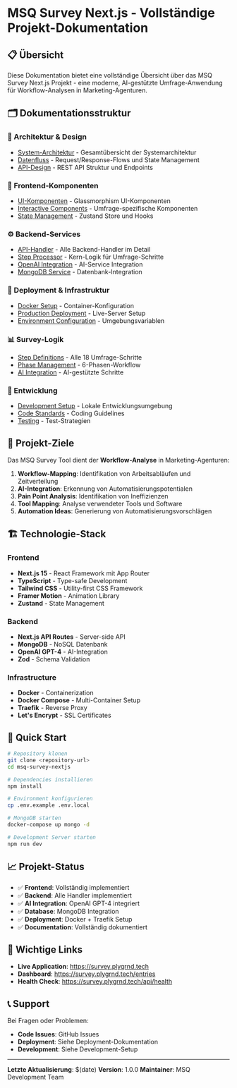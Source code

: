 # MSQ Survey Next.js - Vollständige Projekt-Dokumentation

## 📋 Übersicht

Diese Dokumentation bietet eine vollständige Übersicht über das MSQ Survey Next.js Projekt - eine moderne, AI-gestützte Umfrage-Anwendung für Workflow-Analysen in Marketing-Agenturen.

## 🗂️ Dokumentationsstruktur

### 📁 Architektur & Design
- [System-Architektur](architecture/system-architecture.md) - Gesamtübersicht der Systemarchitektur
- [Datenfluss](architecture/data-flow.md) - Request/Response-Flows und State Management
- [API-Design](architecture/api-design.md) - REST API Struktur und Endpoints

### 🧩 Frontend-Komponenten
- [UI-Komponenten](components/ui-components.md) - Glassmorphism UI-Komponenten
- [Interactive Components](components/interactive-components.md) - Umfrage-spezifische Komponenten
- [State Management](components/state-management.md) - Zustand Store und Hooks

### ⚙️ Backend-Services
- [API-Handler](backend/api-handlers.md) - Alle Backend-Handler im Detail
- [Step Processor](backend/step-processor.md) - Kern-Logik für Umfrage-Schritte
- [OpenAI Integration](backend/openai-integration.md) - AI-Service Integration
- [MongoDB Service](backend/mongodb-service.md) - Datenbank-Integration

### 🚀 Deployment & Infrastruktur
- [Docker Setup](deployment/docker-setup.md) - Container-Konfiguration
- [Production Deployment](deployment/production.md) - Live-Server Setup
- [Environment Configuration](deployment/environment.md) - Umgebungsvariablen

### 📊 Survey-Logik
- [Step Definitions](survey/step-definitions.md) - Alle 18 Umfrage-Schritte
- [Phase Management](survey/phase-management.md) - 6-Phasen-Workflow
- [AI Integration](survey/ai-integration.md) - AI-gestützte Schritte

### 🔧 Entwicklung
- [Development Setup](development/setup.md) - Lokale Entwicklungsumgebung
- [Code Standards](development/code-standards.md) - Coding Guidelines
- [Testing](development/testing.md) - Test-Strategien

## 🎯 Projekt-Ziele

Das MSQ Survey Tool dient der **Workflow-Analyse** in Marketing-Agenturen:

1. **Workflow-Mapping**: Identifikation von Arbeitsabläufen und Zeitverteilung
2. **AI-Integration**: Erkennung von Automatisierungspotentialen
3. **Pain Point Analysis**: Identifikation von Ineffizienzen
4. **Tool Mapping**: Analyse verwendeter Tools und Software
5. **Automation Ideas**: Generierung von Automatisierungsvorschlägen

## 🏗️ Technologie-Stack

### Frontend
- **Next.js 15** - React Framework mit App Router
- **TypeScript** - Type-safe Development
- **Tailwind CSS** - Utility-first CSS Framework
- **Framer Motion** - Animation Library
- **Zustand** - State Management

### Backend
- **Next.js API Routes** - Server-side API
- **MongoDB** - NoSQL Datenbank
- **OpenAI GPT-4** - AI-Integration
- **Zod** - Schema Validation

### Infrastructure
- **Docker** - Containerization
- **Docker Compose** - Multi-Container Setup
- **Traefik** - Reverse Proxy
- **Let's Encrypt** - SSL Certificates

## 🚀 Quick Start

```bash
# Repository klonen
git clone <repository-url>
cd msq-survey-nextjs

# Dependencies installieren
npm install

# Environment konfigurieren
cp .env.example .env.local

# MongoDB starten
docker-compose up mongo -d

# Development Server starten
npm run dev
```

## 📈 Projekt-Status

- ✅ **Frontend**: Vollständig implementiert
- ✅ **Backend**: Alle Handler implementiert
- ✅ **AI Integration**: OpenAI GPT-4 integriert
- ✅ **Database**: MongoDB Integration
- ✅ **Deployment**: Docker + Traefik Setup
- ✅ **Documentation**: Vollständig dokumentiert

## 🔗 Wichtige Links

- **Live Application**: https://survey.plygrnd.tech
- **Dashboard**: https://survey.plygrnd.tech/entries
- **Health Check**: https://survey.plygrnd.tech/api/health

## 📞 Support

Bei Fragen oder Problemen:
- **Code Issues**: GitHub Issues
- **Deployment**: Siehe Deployment-Dokumentation
- **Development**: Siehe Development-Setup

---

**Letzte Aktualisierung**: $(date)
**Version**: 1.0.0
**Maintainer**: MSQ Development Team